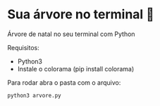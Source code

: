 # Sua árvore no terminal 🎄

Árvore de natal no seu terminal com Python

Requisitos:
- Python3
- Instale o colorama (pip install colorama)


Para rodar abra o pasta com o arquivo:
```
python3 arvore.py
```
